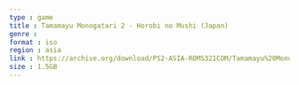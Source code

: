 ```yaml
---
type : game
title : Tamamayu Monogatari 2 - Horobi no Mushi (Japan)
genre : 
format : iso
region : asia
link : https://archive.org/download/PS2-ASIA-ROMS321COM/Tamamayu%20Monogatari%202%20-%20Horobi%20no%20Mushi%20%28Japan%29.7z
size : 1.5GB
---
```

